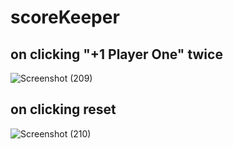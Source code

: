 # scoreKeeper
## on clicking "+1 Player One" twice
![Screenshot (209)](https://user-images.githubusercontent.com/98201597/198878577-68e30b00-4a4a-4dd3-ba11-88b1f4b7c864.png)

## on clicking reset
![Screenshot (210)](https://user-images.githubusercontent.com/98201597/198878590-4e5794bc-8b63-40b7-9017-b42227a31a40.png)
